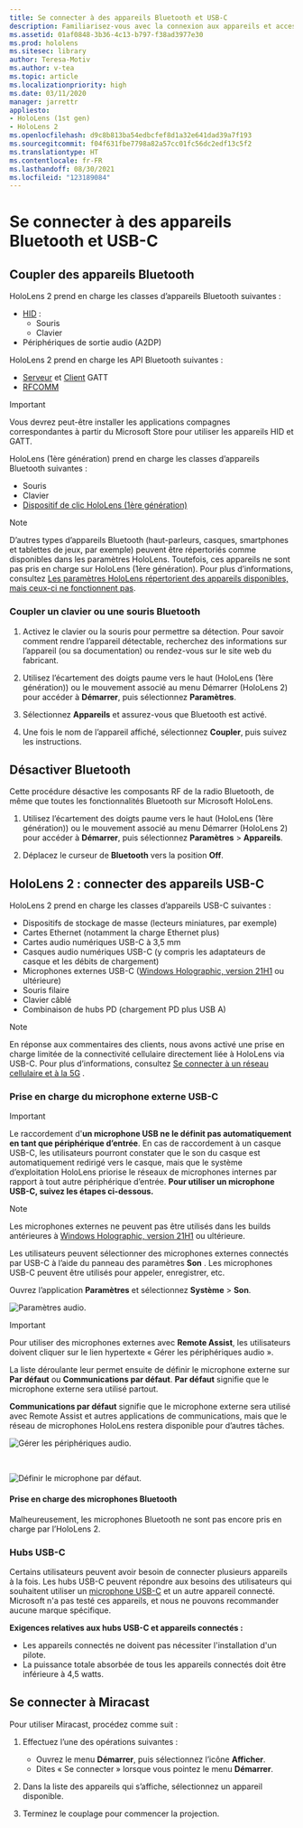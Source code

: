 ```yaml
---
title: Se connecter à des appareils Bluetooth et USB-C
description: Familiarisez-vous avec la connexion aux appareils et accessoires Bluetooth et USB-C à partir de vos appareils HoloLens de réalité mixte.
ms.assetid: 01af0848-3b36-4c13-b797-f38ad3977e30
ms.prod: hololens
ms.sitesec: library
author: Teresa-Motiv
ms.author: v-tea
ms.topic: article
ms.localizationpriority: high
ms.date: 03/11/2020
manager: jarrettr
appliesto:
- HoloLens (1st gen)
- HoloLens 2
ms.openlocfilehash: d9c8b813ba54edbcfef8d1a32e641dad39a7f193
ms.sourcegitcommit: f04f631fbe7798a82a57cc01fc56dc2edf13c5f2
ms.translationtype: HT
ms.contentlocale: fr-FR
ms.lasthandoff: 08/30/2021
ms.locfileid: "123189084"
---
```

# <a name="connect-to-bluetooth-and-usb-c-devices"></a>Se connecter à des appareils Bluetooth et USB-C

## <a name="pair-bluetooth-devices"></a>Coupler des appareils Bluetooth

HoloLens 2 prend en charge les classes d’appareils Bluetooth suivantes :

- [HID](/windows-hardware/drivers/hid/) :
    - Souris
    - Clavier
- Périphériques de sortie audio (A2DP)

HoloLens 2 prend en charge les API Bluetooth suivantes :
- [Serveur](/windows/uwp/devices-sensors/gatt-server) et [Client](/windows/uwp/devices-sensors/gatt-client) GATT
- [RFCOMM](/windows/uwp/devices-sensors/send-or-receive-files-with-rfcomm)
>[!IMPORTANT]
> Vous devrez peut-être installer les applications compagnes correspondantes à partir du Microsoft Store pour utiliser les appareils HID et GATT.

HoloLens (1ère génération) prend en charge les classes d’appareils Bluetooth suivantes :

- Souris
- Clavier
- [Dispositif de clic HoloLens (1ère génération)](hololens1-clicker.md)

> [!NOTE]
> D’autres types d’appareils Bluetooth (haut-parleurs, casques, smartphones et tablettes de jeux, par exemple) peuvent être répertoriés comme disponibles dans les paramètres HoloLens. Toutefois, ces appareils ne sont pas pris en charge sur HoloLens (1ère génération). Pour plus d’informations, consultez [Les paramètres HoloLens répertorient des appareils disponibles, mais ceux-ci ne fonctionnent pas](hololens-troubleshooting.md#devices-listed-as-available-in-settings-dont-work).

### <a name="pair-a-bluetooth-keyboard-or-mouse"></a>Coupler un clavier ou une souris Bluetooth

1. Activez le clavier ou la souris pour permettre sa détection. Pour savoir comment rendre l’appareil détectable, recherchez des informations sur l’appareil (ou sa documentation) ou rendez-vous sur le site web du fabricant.

1. Utilisez l’écartement des doigts paume vers le haut (HoloLens (1ère génération)) ou le mouvement associé au menu Démarrer (HoloLens 2) pour accéder à **Démarrer**, puis sélectionnez **Paramètres**.

1. Sélectionnez **Appareils** et assurez-vous que Bluetooth est activé.  

1. Une fois le nom de l’appareil affiché, sélectionnez **Coupler**, puis suivez les instructions.

## <a name="disable-bluetooth"></a>Désactiver Bluetooth

Cette procédure désactive les composants RF de la radio Bluetooth, de même que toutes les fonctionnalités Bluetooth sur Microsoft HoloLens.

1. Utilisez l’écartement des doigts paume vers le haut (HoloLens (1ère génération)) ou le mouvement associé au menu Démarrer (HoloLens 2) pour accéder à **Démarrer**, puis sélectionnez **Paramètres** > **Appareils**.

1. Déplacez le curseur de **Bluetooth** vers la position **Off**.

## <a name="hololens-2-connect-usb-c-devices"></a>HoloLens 2 : connecter des appareils USB-C

HoloLens 2 prend en charge les classes d’appareils USB-C suivantes :

- Dispositifs de stockage de masse (lecteurs miniatures, par exemple)
- Cartes Ethernet (notamment la charge Ethernet plus)
- Cartes audio numériques USB-C à 3,5 mm
- Casques audio numériques USB-C (y compris les adaptateurs de casque et les débits de chargement)
- Microphones externes USB-C ([Windows Holographic, version 21H1](hololens-release-notes.md#windows-holographic-version-21h1) ou ultérieure)
- Souris filaire
- Clavier câblé
- Combinaison de hubs PD (chargement PD plus USB A)


> [!NOTE]
> En réponse aux commentaires des clients, nous avons activé une prise en charge limitée de la connectivité cellulaire directement liée à HoloLens via USB-C. Pour plus d’informations, consultez [Se connecter à un réseau cellulaire et à la 5G](hololens-cellular.md) .

### <a name="usb-c-external-microphone-support"></a>Prise en charge du microphone externe USB-C

> [!IMPORTANT]
> Le raccordement d'**un microphone USB ne le définit pas automatiquement en tant que périphérique d’entrée**. En cas de raccordement à un casque USB-C, les utilisateurs pourront constater que le son du casque est automatiquement redirigé vers le casque, mais que le système d’exploitation HoloLens priorise le réseaux de microphones internes par rapport à tout autre périphérique d’entrée. **Pour utiliser un microphone USB-C, suivez les étapes ci-dessous.**

> [!NOTE]
> Les microphones externes ne peuvent pas être utilisés dans les builds antérieures à [Windows Holographic, version 21H1](hololens-release-notes.md#windows-holographic-version-21h1) ou ultérieure. 

Les utilisateurs peuvent sélectionner des microphones externes connectés par USB-C à l’aide du panneau des paramètres **Son** . Les microphones USB-C peuvent être utilisés pour appeler, enregistrer, etc.

Ouvrez l’application **Paramètres** et sélectionnez **Système** > **Son**.

![Paramètres audio.](images/usbc-mic-1.jpg)

> [!IMPORTANT]
> Pour utiliser des microphones externes avec **Remote Assist**, les utilisateurs doivent cliquer sur le lien hypertexte « Gérer les périphériques audio ».
>
> La liste déroulante leur permet ensuite de définir le microphone externe sur **Par défaut** ou **Communications par défaut**. **Par défaut** signifie que le microphone externe sera utilisé partout.
>
> **Communications par défaut** signifie que le microphone externe sera utilisé avec Remote Assist et autres applications de communications, mais que le réseau de microphones HoloLens restera disponible pour d’autres tâches.

![Gérer les périphériques audio.](images/usbc-mic-2.png)

<br>

![Définir le microphone par défaut.](images/usbc-mic-3.jpg)

#### <a name="what-about-bluetooth-microphone-support"></a>Prise en charge des microphones Bluetooth

Malheureusement, les microphones Bluetooth ne sont pas encore pris en charge par l’HoloLens 2.

### <a name="usb-c-hubs"></a>Hubs USB-C

Certains utilisateurs peuvent avoir besoin de connecter plusieurs appareils à la fois. Les hubs USB-C peuvent répondre aux besoins des utilisateurs qui souhaitent utiliser un [microphone USB-C](#usb-c-external-microphone-support) et un autre appareil connecté. Microsoft n'a pas testé ces appareils, et nous ne pouvons recommander aucune marque spécifique.

**Exigences relatives aux hubs USB-C et appareils connectés :**

- Les appareils connectés ne doivent pas nécessiter l'installation d'un pilote.
- La puissance totale absorbée de tous les appareils connectés doit être inférieure à 4,5 watts.

## <a name="connect-to-miracast"></a>Se connecter à Miracast

Pour utiliser Miracast, procédez comme suit :

1. Effectuez l’une des opérations suivantes :  

   - Ouvrez le menu **Démarrer**, puis sélectionnez l’icône **Afficher**.
   - Dites « Se connecter » lorsque vous pointez le menu **Démarrer**.  

1. Dans la liste des appareils qui s’affiche, sélectionnez un appareil disponible.

1. Terminez le couplage pour commencer la projection.
